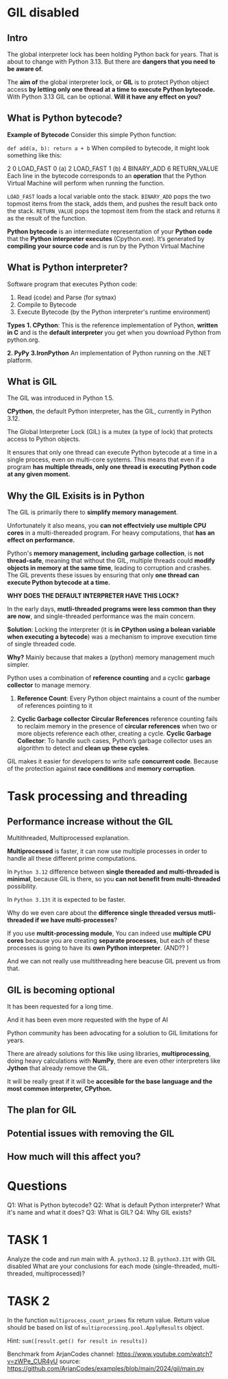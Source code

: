 # GIL disabled

## Intro

The global interpreter lock has been holding Python back for years. That is about to change with Python 3.13.
But there are **dangers that you need to be aware of.**

The **aim of** the global interpreter lock, or **GIL** is to protect Python object access **by letting only one thread at a time to execute Python bytecode.**
With Python 3.13 GIL can be optional.
**Will it have any effect on you?**



## What is Python bytecode?

**Example of Bytecode**
Consider this simple Python function:


`def add(a, b):
    return a + b`
When compiled to bytecode, it might look something like this:


 2           0 LOAD_FAST                0 (a)
             2 LOAD_FAST                1 (b)
             4 BINARY_ADD
             6 RETURN_VALUE
Each line in the bytecode corresponds to an **operation** that the Python Virtual Machine will perform when running the function.

`LOAD_FAST` loads a local variable onto the stack.
`BINARY_ADD` pops the two topmost items from the stack, adds them, and pushes the result back onto the stack.
`RETURN_VALUE` pops the topmost item from the stack and returns it as the result of the function.


**Python bytecode** is an intermediate representation of your **Python code** that the **Python interpreter executes** (Cpython.exe). It’s generated by **compiling your source code** and is run by the Python Virtual Machine

## What is Python interpreter?
Software program that executes Python code:

1. Read (code) and Parse (for sytnax)
2. Compile to Bytecode
3. Execute Bytecode (by the Python interpreter's runtime environment)

**Types**
**1. CPython**: This is the reference implementation of Python, **written in C** and is the **default interpreter** you get when you download Python from python.org.

**2. PyPy** 
**3.IronPython**  An implementation of Python running on the .NET platform. 

## What is GIL
The GIL was introduced in Python 1.5.

**CPython**, the default Python interpreter,
has the GIL, currently in Python 3.12.

The Global Interpreter Lock (GIL) is a mutex (a type of lock) that protects access to Python objects. 


It ensures that only one thread can execute Python bytecode at a time in a single process, even on multi-core systems. This means that even if a program **has multiple threads, only one thread is executing Python code at any given moment.**


## Why the GIL Exisits is in Python

The GIL is primarily there to **simplify memory management**. 

Unfortunately it also means, you **can not effectviely use multiple CPU cores** in a multi-thereaded program.
For heavy computations, that **has an effect on performance.**



Python's **memory management, including garbage collection**, is **not thread-safe**, meaning that without the GIL, multiple threads could **modify objects in memory at the same time**, leading to corruption and crashes. The GIL prevents these issues by ensuring that only **one thread can execute Python bytecode at a time.**



**WHY DOES THE DEFAULT INTERPRETER HAVE THIS LOCK?**

 
In the early days, **mutli-threaded programs were less common than they are now**, and single-threaded performance was the main concern.

**Solution**:
Locking the interpreter (it is **in CPython using a bolean variable when executing a bytecode**) was a mechanism to improve execution time of single threaded code.

**Why?**
Mainly because that makes a (python) memory management much simpler. 

Python uses a combination of **reference counting** and a cyclic **garbage collector** to manage memory.
1. **Reference Count**: Every Python object maintains a count of the number of references pointing to it

2. **Cyclic Garbage collector**
**Circular References** reference counting fails to reclaim memory in the presence of **circular references** when two or more objects reference each other, creating a cycle.
**Cyclic Garbage Collector**: To handle such cases, Python’s garbage collector uses an algorithm to detect and **clean up these cycles**.


GIL makes it easier for developers to write safe **concurrent code**. Because of the protection against **race conditions** and **memory corruption**.

# Task processing and threading
## Performance increase without the GIL

Multithreaded, Multiprocessed explanation.

**Multiprocessed** is faster, it can now use multiple processes in order to handle all these different prime computations.


In `Python 3.12` difference between **single thereaded and multi-threaded is minimal**, because GIL is there, so you **can not benefit from multi-threaded** possibility.

 In `Python 3.13t` it is expected to be faster. 

Why do we even care about the **difference single threaded versus mutli-threaded if we have multi-processes**?

 

If you use **multit-processing module**,
You can indeed use **multiple CPU cores** because you are creating **separate processes**, but each of these processes is going to have its **own Python interpreter**.
(AND?? )
 
And we can not really use multithreading here beacuse GIL prevent us from that.


## GIL is becoming optional
It has been requested for a long time. 

And it has been even more requested with the hype of AI 

Python community has been advocating for a solution to GIL limitations for years. 

 

There are already solutions for this like using libraries, **multiprocessing**, doing heavy calculations with **NumPy**, there are even other interpreters like **Jython** that already remove the GIL.

 

It will be really great if it will be **accesible for the base language and the most common interpreter, CPython.**

## The plan for GIL
## Potential issues with removing the GIL
## How much will this affect you?


# Questions
Q1: What is Python bytecode?
Q2: What is default Python interpreter? What it's name and what it does? 
Q3: What is GIL?
Q4: Why GIL exists?

# TASK 1
Analyze the code and run main with 
A. `python3.12`
B. `python3.13t` with GIL disabled
What are your conclusions for each mode (single-threaded, multi-threaded, multiprocessed)?


# TASK 2
In the function `multiprocess_count_primes` fix return value. 
Return value should be based on list of `multiprocessing.pool.ApplyResults` object. 

Hint: `sum([result.get() for result in results])`

Benchmark from ArjanCodes channel: https://www.youtube.com/watch?v=zWPe_CUR4yU
source: https://github.com/ArjanCodes/examples/blob/main/2024/gil/main.py
